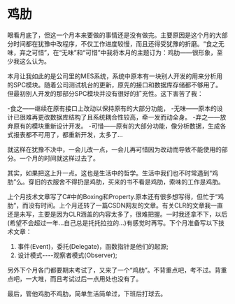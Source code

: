 鸡肋
====

眼看月底了，但这一个月本来要做的事情还是没有做完。主要原因是这个月的大部分时间都在犹豫中改程序，不仅工作进度较慢，而且还得受犹豫的折磨。“食之无味，弃之可惜”，在“无味”和“可惜”中我将本月的主题订为：鸡肋——很形象，至少我这么认为。

本月让我如此的是公司里的MES系统，系统中原本有一块别人开发的用来分析用的SPC模块。随着公司测试机台的更新，原先的接口和数据库存储都不够用了。但最初别人开发的那部分SPC模块并没有很好的扩充性。这下害苦了我：

-食之——继续在原有接口上改动以保持原有的大部分功能，
-无味——原本的设计已很难再更改数据库结构了且系统耦合性较高，牵一发而动全身。
-弃之——放弃原有的模块重新设计开发。
-可惜——原有的大部分功能，像分析数据，生成各式报表都不可用了，都重新开发，太多了...

就这样在犹豫不决中，一会儿改一点，一会儿再可惜因为改动而导致不能使用的部分。一个月的时间就这样过去了。

其实，如果把这上升一点。这也是生活中的哲学。生活中我们也不时常遇到“鸡肋”么。穿旧的衣服舍不得扔是鸡肋，买来的书不看是鸡肋，索味的工作是鸡肋。

上个月技术文章写了C#中的Boxing和Property.原本还有很多想写得，但忙于“鸡肋”，而没有时间。上个月还转了一篇CSDN网友的文章。有关CLR的文章我一直还是未写，主要是因为CLR涵盖的内容太多了，很难把握。一时我还拿不下，以后(希望不会超过一年...自己总是托托拉拉的...)有感觉时再写。下个月准备写以下技术文章：

1. 事件(Event)，委托(Delegate)，函数指针是他们的起源;
1. 设计模式----观察者模式(Observer);

另外下个月各门都要期末考试了，又来了一个“鸡肋”。不背重点吧，考不过。背重点吧，一大堆，而且考试过后一点用处也没有了。

最后，管他鸡肋不鸡肋，简单生活简单过，下班后打球去。
 
